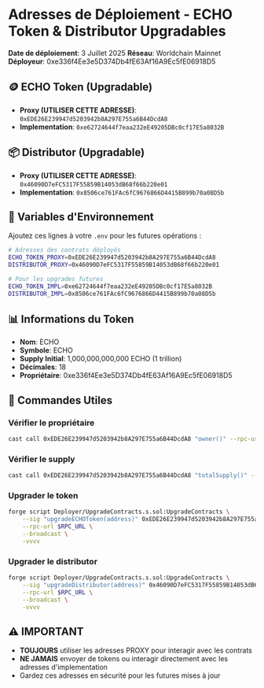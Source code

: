 # Adresses de Déploiement - ECHO Token & Distributor Upgradables

**Date de déploiement**: 3 Juillet 2025
**Réseau**: Worldchain Mainnet
**Déployeur**: 0xe336f4Ee3e5D374Db4fE63Af16A9Ec5fE06918D5

## 🪙 ECHO Token (Upgradable)

- **Proxy (UTILISER CETTE ADRESSE)**: `0xEDE26E239947d5203942b8A297E755a6B44DcdA8`
- **Implementation**: `0xe62724644f7eaa232eE49205DBc0cf17E5a8032B`

## 📦 Distributor (Upgradable)

- **Proxy (UTILISER CETTE ADRESSE)**: `0x46090D7eFC5317F55859B14053dB68f66b220e01`
- **Implementation**: `0x8506ce761FAc6fC9676866D4415B899b70a08D5b`

## 🔧 Variables d'Environnement

Ajoutez ces lignes à votre `.env` pour les futures opérations :

```bash
# Adresses des contrats déployés
ECHO_TOKEN_PROXY=0xEDE26E239947d5203942b8A297E755a6B44DcdA8
DISTRIBUTOR_PROXY=0x46090D7eFC5317F55859B14053dB68f66b220e01

# Pour les upgrades futures
ECHO_TOKEN_IMPL=0xe62724644f7eaa232eE49205DBc0cf17E5a8032B
DISTRIBUTOR_IMPL=0x8506ce761FAc6fC9676866D4415B899b70a08D5b
```

## 📊 Informations du Token

- **Nom**: ECHO
- **Symbole**: ECHO
- **Supply Initial**: 1,000,000,000,000 ECHO (1 trillion)
- **Décimales**: 18
- **Propriétaire**: 0xe336f4Ee3e5D374Db4fE63Af16A9Ec5fE06918D5

## 🚀 Commandes Utiles

### Vérifier le propriétaire
```bash
cast call 0xEDE26E239947d5203942b8A297E755a6B44DcdA8 "owner()" --rpc-url $RPC_URL
```

### Vérifier le supply
```bash
cast call 0xEDE26E239947d5203942b8A297E755a6B44DcdA8 "totalSupply()" --rpc-url $RPC_URL | cast --to-unit 18
```

### Upgrader le token
```bash
forge script Deployer/UpgradeContracts.s.sol:UpgradeContracts \
    --sig "upgradeECHOToken(address)" 0xEDE26E239947d5203942b8A297E755a6B44DcdA8 \
    --rpc-url $RPC_URL \
    --broadcast \
    -vvvv
```

### Upgrader le distributor
```bash
forge script Deployer/UpgradeContracts.s.sol:UpgradeContracts \
    --sig "upgradeDistributor(address)" 0x46090D7eFC5317F55859B14053dB68f66b220e01 \
    --rpc-url $RPC_URL \
    --broadcast \
    -vvvv
```

## ⚠️ IMPORTANT

- **TOUJOURS** utiliser les adresses PROXY pour interagir avec les contrats
- **NE JAMAIS** envoyer de tokens ou interagir directement avec les adresses d'implementation
- Gardez ces adresses en sécurité pour les futures mises à jour 